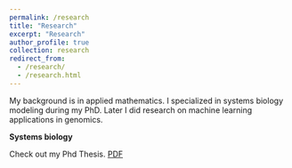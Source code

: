 ```yaml
---
permalink: /research
title: "Research"
excerpt: "Research"
author_profile: true
collection: research
redirect_from: 
  - /research/
  - /research.html
---
```


My background is in applied mathematics. I specialized in systems biology modeling during my PhD. Later I did research on machine learning applications in genomics.

**Systems biology**

Check out my Phd Thesis. [PDF](https://research.tue.nl/files/92435580/20180313_Masroor.pdf)
